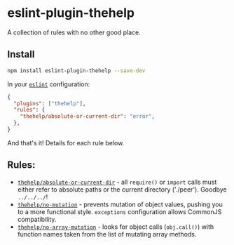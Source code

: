 # eslint-plugin-thehelp

A collection of rules with no other good place.

## Install

```bash
npm install eslint-plugin-thehelp --save-dev
```

In your [`eslint`](http://eslint.org/) configuration:

```json
{
  "plugins": ["thehelp"],
  "rules": {
    "thehelp/absolute-or-current-dir": "error",
  },
}
```

And that's it! Details for each rule below.

## Rules:

- [`thehelp/absolute-or-current-dir`](doc/absolute_or_current_dir.md) - all `require()` or `import` calls must either refer to absolute paths or the current directory ('./peer'). Goodbye `../../../`!
- [`thehelp/no-mutation`](doc/no_mutation.md) - prevents mutation of object values, pushing you to a more functional style. `exceptions` configuration allows CommonJS compatibility.
- [`thehelp/no-array-mutation`](doc/no_array_mutation.md) - looks for object calls (`obj.call()`) with function names taken from the list of mutating array methods.
